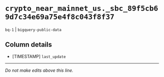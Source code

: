 # `crypto_near_mainnet_us._sbc_89f5cb69d7c34e69a75e4f8c043f8f37`
`bq-1` | `bigquery-public-data`

## Column details
* [TIMESTAMP] `last_update`

-------------------------------------------------------------------------------
*Do not make edits above this line.*
